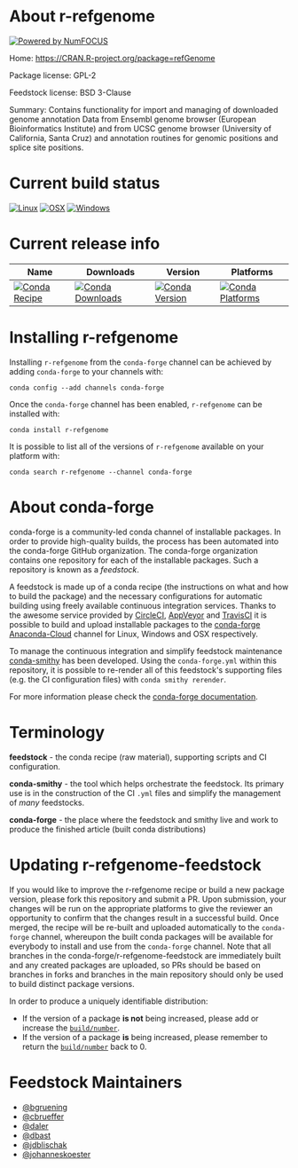 About r-refgenome
=================

[![Powered by NumFOCUS](https://img.shields.io/badge/powered%20by-NumFOCUS-orange.svg?style=flat&colorA=E1523D&colorB=007D8A)](http://numfocus.org)

Home: https://CRAN.R-project.org/package=refGenome

Package license: GPL-2

Feedstock license: BSD 3-Clause

Summary: Contains functionality for import and managing of downloaded genome annotation Data from Ensembl genome browser (European Bioinformatics Institute) and from UCSC genome browser (University of California, Santa Cruz) and annotation routines for genomic positions and splice site positions.



Current build status
====================

[![Linux](https://img.shields.io/circleci/project/github/conda-forge/r-refgenome-feedstock/master.svg?label=Linux)](https://circleci.com/gh/conda-forge/r-refgenome-feedstock)
[![OSX](https://img.shields.io/travis/conda-forge/r-refgenome-feedstock/master.svg?label=macOS)](https://travis-ci.org/conda-forge/r-refgenome-feedstock)
[![Windows](https://img.shields.io/appveyor/ci/conda-forge/r-refgenome-feedstock/master.svg?label=Windows)](https://ci.appveyor.com/project/conda-forge/r-refgenome-feedstock/branch/master)

Current release info
====================

| Name | Downloads | Version | Platforms |
| --- | --- | --- | --- |
| [![Conda Recipe](https://img.shields.io/badge/recipe-r--refgenome-green.svg)](https://anaconda.org/conda-forge/r-refgenome) | [![Conda Downloads](https://img.shields.io/conda/dn/conda-forge/r-refgenome.svg)](https://anaconda.org/conda-forge/r-refgenome) | [![Conda Version](https://img.shields.io/conda/vn/conda-forge/r-refgenome.svg)](https://anaconda.org/conda-forge/r-refgenome) | [![Conda Platforms](https://img.shields.io/conda/pn/conda-forge/r-refgenome.svg)](https://anaconda.org/conda-forge/r-refgenome) |

Installing r-refgenome
======================

Installing `r-refgenome` from the `conda-forge` channel can be achieved by adding `conda-forge` to your channels with:

```
conda config --add channels conda-forge
```

Once the `conda-forge` channel has been enabled, `r-refgenome` can be installed with:

```
conda install r-refgenome
```

It is possible to list all of the versions of `r-refgenome` available on your platform with:

```
conda search r-refgenome --channel conda-forge
```


About conda-forge
=================

conda-forge is a community-led conda channel of installable packages.
In order to provide high-quality builds, the process has been automated into the
conda-forge GitHub organization. The conda-forge organization contains one repository
for each of the installable packages. Such a repository is known as a *feedstock*.

A feedstock is made up of a conda recipe (the instructions on what and how to build
the package) and the necessary configurations for automatic building using freely
available continuous integration services. Thanks to the awesome service provided by
[CircleCI](https://circleci.com/), [AppVeyor](https://www.appveyor.com/)
and [TravisCI](https://travis-ci.org/) it is possible to build and upload installable
packages to the [conda-forge](https://anaconda.org/conda-forge)
[Anaconda-Cloud](https://anaconda.org/) channel for Linux, Windows and OSX respectively.

To manage the continuous integration and simplify feedstock maintenance
[conda-smithy](https://github.com/conda-forge/conda-smithy) has been developed.
Using the ``conda-forge.yml`` within this repository, it is possible to re-render all of
this feedstock's supporting files (e.g. the CI configuration files) with ``conda smithy rerender``.

For more information please check the [conda-forge documentation](https://conda-forge.org/docs/).

Terminology
===========

**feedstock** - the conda recipe (raw material), supporting scripts and CI configuration.

**conda-smithy** - the tool which helps orchestrate the feedstock.
                   Its primary use is in the construction of the CI ``.yml`` files
                   and simplify the management of *many* feedstocks.

**conda-forge** - the place where the feedstock and smithy live and work to
                  produce the finished article (built conda distributions)


Updating r-refgenome-feedstock
==============================

If you would like to improve the r-refgenome recipe or build a new
package version, please fork this repository and submit a PR. Upon submission,
your changes will be run on the appropriate platforms to give the reviewer an
opportunity to confirm that the changes result in a successful build. Once
merged, the recipe will be re-built and uploaded automatically to the
`conda-forge` channel, whereupon the built conda packages will be available for
everybody to install and use from the `conda-forge` channel.
Note that all branches in the conda-forge/r-refgenome-feedstock are
immediately built and any created packages are uploaded, so PRs should be based
on branches in forks and branches in the main repository should only be used to
build distinct package versions.

In order to produce a uniquely identifiable distribution:
 * If the version of a package **is not** being increased, please add or increase
   the [``build/number``](https://conda.io/docs/user-guide/tasks/build-packages/define-metadata.html#build-number-and-string).
 * If the version of a package **is** being increased, please remember to return
   the [``build/number``](https://conda.io/docs/user-guide/tasks/build-packages/define-metadata.html#build-number-and-string)
   back to 0.

Feedstock Maintainers
=====================

* [@bgruening](https://github.com/bgruening/)
* [@cbrueffer](https://github.com/cbrueffer/)
* [@daler](https://github.com/daler/)
* [@dbast](https://github.com/dbast/)
* [@jdblischak](https://github.com/jdblischak/)
* [@johanneskoester](https://github.com/johanneskoester/)

